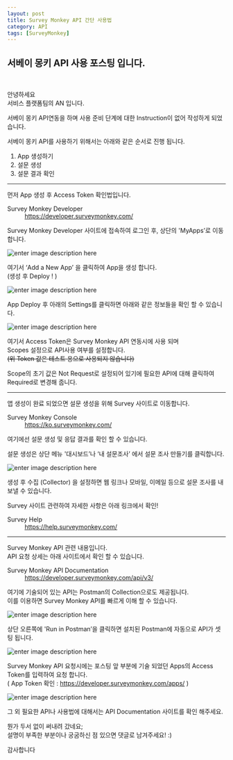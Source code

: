 ```yaml
---
layout: post
title: Survey Monkey API 간단 사용법
category: API
tags: [SurveyMonkey]
---
```


## 서베이 몽키 API 사용 포스팅 입니다. 


<body class="stackedit">
  <div class="stackedit__html"><br>
<p>안녕하세요<br>
서비스 플랫폼팀의 AN 입니다.</p>
<p>서베이 몽키 API연동을 하며 사용 준비 단계에 대한 Instruction이 없어 작성하게 되었습니다.</p>
<p>서베이 몽키 API를 사용하기 위해서는 아래와 같은 순서로 진행 됩니다.</p>
<ol>
<li>App 생성하기</li>
<li>설문 생성</li>
<li>설문 결과 확인</li>
</ol>
<hr>
<p>먼저 App 생성 후 Access Token 확인법입니다.</p>
<dl>
<dt>Survey Monkey Developer</dt>
<dd><a href="https://developer.surveymonkey.com/">https://developer.surveymonkey.com/</a></dd>
</dl>
<p>Survey Monkey Developer 사이트에 접속하여 로그인 후, 상단의 'MyApps’로 이동합니다.</p>
<p><img src="https://lh3.googleusercontent.com/XJp1PoS9QMLyitU5B7wAUncCIubY-wrYOSM159U_K5Q12igKEb8cEzis-i67mAA15j8nFZH29z9I" alt="enter image description here"></p>
<p>여기서  ‘Add a New App’ 을 클릭하여 App을 생성 합니다.<br>
(생성 후 Deploy ! )</p>
<p><img src="https://lh3.googleusercontent.com/9ZmxQLrPB9Qp2OMZX4M_yvX-N9tg_01H0uh6dtsLZQg1BjXZ1j5SKtZ4GVDCbiecO18zTKvY1PDb" alt="enter image description here"></p>
<p>App Deploy 후 아래의 Settings를 클릭하면 아래와 같은 정보들을 확인 할 수 있습니다.</p>
<p><img src="https://lh3.googleusercontent.com/o26KhiJDut8au9uwmtieMBKgD2-s0ptLe4C7U717rvFM4FQYnB_cj8Y5mkCKiskGrlYbqAUGDt98" alt="enter image description here"></p>
<p>여기서 Access Token은 Survey Monkey API 연동시에 사용 되며<br>
Scopes 설정으로 API사용 여부를 설정합니다.<br>
<s>(위 Token 값은 테스트 용으로 사용되지 않습니다)</s></p>
<p>Scope의 초기 값은 Not Request로 설정되어 있기에 필요한 API에 대해 클릭하여 Required로 변경해  줍니다.</p>
<hr>
<p>앱 생성이 완료 되었으면 설문 생성을 위해 Survey 사이트로 이동합니다.</p>
<dl>
<dt>Survey Monkey Console</dt>
<dd><a href="https://ko.surveymonkey.com/">https://ko.surveymonkey.com/</a></dd>
</dl>
<p>여기에선 설문 생성 및 응답 결과를 확인 할 수 있습니다.</p>
<p>설문 생성은 상단 메뉴 '대시보드’나 ‘내 설문조사’ 에서 설문 조사 만들기를 클릭합니다.</p>
<p><img src="https://lh3.googleusercontent.com/czNLV4tF360uckhIgPAZs3B0gywNTec3R13BRdJOpxx5o8R66qrfyj6sJONxBQR3gWgHzlKgXOVa" alt="enter image description here"></p>
<p>생성 후 수집 (Collector) 을 설정하면 웹 링크나 모바일, 이메일 등으로 설문 조사를 내보낼 수 있습니다.</p>
<p>Survey 사이트 관련하여 자세한 사항은 아래 링크에서 확인!</p>
<dl>
<dt>Survey Help</dt>
<dd><a href="https://help.surveymonkey.com/">https://help.surveymonkey.com/</a></dd>
</dl>
<hr>
<p>Survey Monkey API 관련 내용입니다.<br>
API 요청 상세는 아래 사이트에서 확인 할 수 있습니다.</p>
<dl>
<dt>Survey Monkey API Documentation</dt>
<dd><a href="https://developer.surveymonkey.com/api/v3/">https://developer.surveymonkey.com/api/v3/</a></dd>
</dl>
<p>여기에 기술되어 있는 API는 Postman의 Collection으로도 제공됩니다.<br>
이를 이용하면 Survey Monkey API를 빠르게 이해 할 수 있습니다.</p>
<p><img src="https://lh3.googleusercontent.com/_ydb73HnHScoDzTYJnwVAHA1-1yM2YffRbFOhC-kpicKAV0r-TkS-xrWX-XVpbWG4eoOutvIe6X8" alt="enter image description here"></p>
<p>상단 오른쪽에 'Run in Postman’을 클릭하면 설치된 Postman에 자동으로 API가 셋팅 됩니다.</p>
<p><img src="https://lh3.googleusercontent.com/k5PwXAKnj8MhcIKeOYZNVkYs48nGv4PO5_1o0gkWLZ-ts-8ALMMeuXWOEYf4yI5kWRQ9Z1FIb1qx" alt="enter image description here"></p>
<p>Survey Monkey API 요청시에는 포스팅 앞 부분에 기술 되었던 Apps의 Access Token를 입력하여 요청 합니다.<br>
( App Token 확인 : <a href="https://developer.surveymonkey.com/apps/">https://developer.surveymonkey.com/apps/</a> )</p>
<p><img src="https://lh3.googleusercontent.com/SNFsDEHz8rAePrTqOxqXN9195qKWhrhHgJ8PcpjUef5RD9KztGnZPUTCA_Kk73L4T2Q6OZt3MxcG" alt="enter image description here"></p>
<p>그 외 필요한 API나 사용법에 대해서는 API Documentation 사이트를 확인 해주세요.</p>
<p>뭔가 두서 없이 써내려 갔네요;<br>
설명이 부족한 부분이나 궁굼하신 점 있으면 댓글로 남겨주세요! :)</p>
<p>감사합니다</p>
</div>
</body>